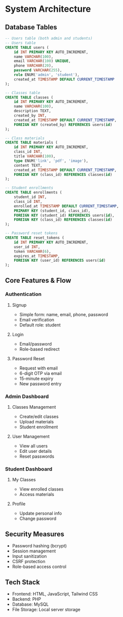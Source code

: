 # System Architecture

## Database Tables
```sql
-- Users table (both admin and students)
-- Users table
CREATE TABLE users (
    id INT PRIMARY KEY AUTO_INCREMENT,
    name VARCHAR(100),
    email VARCHAR(100) UNIQUE,
    phone VARCHAR(20),
    password VARCHAR(255),
    role ENUM('admin', 'student'),
    created_at TIMESTAMP DEFAULT CURRENT_TIMESTAMP
);

-- Classes table
CREATE TABLE classes (
    id INT PRIMARY KEY AUTO_INCREMENT,
    name VARCHAR(100),
    description TEXT,
    created_by INT,
    created_at TIMESTAMP DEFAULT CURRENT_TIMESTAMP,
    FOREIGN KEY (created_by) REFERENCES users(id)
);

-- Class materials
CREATE TABLE materials (
    id INT PRIMARY KEY AUTO_INCREMENT,
    class_id INT,
    title VARCHAR(100),
    type ENUM('link', 'pdf', 'image'),
    content TEXT,
    created_at TIMESTAMP DEFAULT CURRENT_TIMESTAMP,
    FOREIGN KEY (class_id) REFERENCES classes(id)
);

-- Student enrollments
CREATE TABLE enrollments (
    student_id INT,
    class_id INT,
    enrolled_at TIMESTAMP DEFAULT CURRENT_TIMESTAMP,
    PRIMARY KEY (student_id, class_id),
    FOREIGN KEY (student_id) REFERENCES users(id),
    FOREIGN KEY (class_id) REFERENCES classes(id)
);

-- Password reset tokens
CREATE TABLE reset_tokens (
    id INT PRIMARY KEY AUTO_INCREMENT,
    user_id INT,
    token VARCHAR(6),
    expires_at TIMESTAMP,
    FOREIGN KEY (user_id) REFERENCES users(id)
);

```

## Core Features & Flow

### Authentication
1. Signup
   - Simple form: name, email, phone, password
   - Email verification
   - Default role: student

2. Login
   - Email/password
   - Role-based redirect

3. Password Reset
   - Request with email
   - 6-digit OTP via email
   - 15-minute expiry
   - New password entry

### Admin Dashboard
1. Classes Management
   - Create/edit classes
   - Upload materials
   - Student enrollment

2. User Management
   - View all users
   - Edit user details
   - Reset passwords

### Student Dashboard
1. My Classes
   - View enrolled classes
   - Access materials

2. Profile
   - Update personal info
   - Change password

## Security Measures
- Password hashing (bcrypt)
- Session management
- Input sanitization
- CSRF protection
- Role-based access control

## Tech Stack
- Frontend: HTML, JavaScript, Tailwind CSS
- Backend: PHP
- Database: MySQL
- File Storage: Local server storage